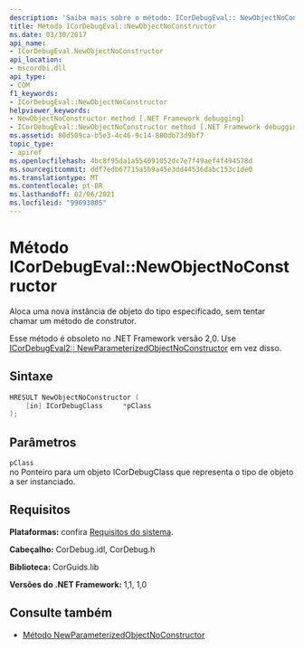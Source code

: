 ```yaml
---
description: 'Saiba mais sobre o método: ICorDebugEval:: NewObjectNoConstructor'
title: Método ICorDebugEval::NewObjectNoConstructor
ms.date: 03/30/2017
api_name:
- ICorDebugEval.NewObjectNoConstructor
api_location:
- mscordbi.dll
api_type:
- COM
f1_keywords:
- ICorDebugEval::NewObjectNoConstructor
helpviewer_keywords:
- NewObjectNoConstructor method [.NET Framework debugging]
- ICorDebugEval::NewObjectNoConstructor method [.NET Framework debugging]
ms.assetid: 80d509ca-b5e3-4c46-9c14-800db73d9bf7
topic_type:
- apiref
ms.openlocfilehash: 4bc8f95da1a554091052dc7e7f49aef4f494578d
ms.sourcegitcommit: ddf7edb67715a5b9a45e3dd44536dabc153c1de0
ms.translationtype: MT
ms.contentlocale: pt-BR
ms.lasthandoff: 02/06/2021
ms.locfileid: "99693805"
---
```

# <a name="icordebugevalnewobjectnoconstructor-method"></a>Método ICorDebugEval::NewObjectNoConstructor

Aloca uma nova instância de objeto do tipo especificado, sem tentar chamar um método de construtor.  
  
 Esse método é obsoleto no .NET Framework versão 2,0. Use [ICorDebugEval2:: NewParameterizedObjectNoConstructor](icordebugeval2-newparameterizedobjectnoconstructor-method.md) em vez disso.  
  
## <a name="syntax"></a>Sintaxe  
  
```cpp  
HRESULT NewObjectNoConstructor (  
    [in] ICorDebugClass     *pClass  
);  
```  
  
## <a name="parameters"></a>Parâmetros  

 `pClass`  
 no Ponteiro para um objeto ICorDebugClass que representa o tipo de objeto a ser instanciado.  
  
## <a name="requirements"></a>Requisitos  

 **Plataformas:** confira [Requisitos do sistema](../../get-started/system-requirements.md).  
  
 **Cabeçalho:** CorDebug.idl, CorDebug.h  
  
 **Biblioteca:** CorGuids.lib  
  
 **Versões do .NET Framework:** 1,1, 1,0  
  
## <a name="see-also"></a>Consulte também

- [Método NewParameterizedObjectNoConstructor](icordebugeval2-newparameterizedobjectnoconstructor-method.md)
